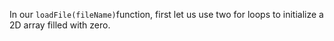 <!--title={Initialize 2D array}-->

<!--badges={Python:16}-->

<!--concepts={2D Lists,Indexing 2D Lists, File Input Output}-->

In our  `loadFile(fileName)`function, first let us use two for loops to initialize a 2D array filled with zero. 




